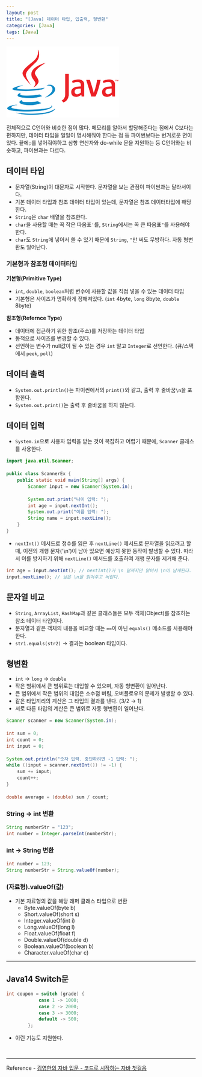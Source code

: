 ```yaml
---
layout: post
title: "[Java] 데이터 타입, 입출력, 형변환"
categories: [Java]
tags: [Java]
---
```


<img src="/assets/img/java.png" alt="java" width="300"/>

전체적으로 C언어와 비슷한 점이 많다.
메모리를 알아서 할당해준다는 점에서 C보다는 편하지만, 데이터 타입을 일일이 명시해줘야 한다는 점 등 파이썬보다는 번거로운 면이 있다.
끝에`;`를 넣어줘야하고 삼항 연산자와 do-while 문을 지원하는 등 C언어와는 비슷하고, 파이썬과는 다르다.

## 데이터 타입

- 문자열(String)이 대문자로 시작한다. 문자열을 보는 관점이 파이썬과는 달라서이다.
- 기본 데이터 타입과 참조 데이터 타입이 있는데, 문자열은 참조 데이터타입에 해당한다.
- `String`은 `char` 배열을 참조한다.
- `char`을 사용할 때는 꼭 작은 따옴표`'`를, `String`에서는 꼭 큰 따옴표`"`를 사용해야 한다.
- `char`도 `String`에 넣어서 쓸 수 있기 때문에 `String`, `"`만 써도 무방하다. 자동 형변환도 일어난다.

### 기본형과 참조형 데이터타입

**기본형(Primitive Type)**

- `int`, `double`, `boolean`처럼 변수에 사용할 값을 직접 넣을 수 있는 데이터 타입
- 기본형은 사이즈가 명확하게 정해져있다. (`int` 4byte, `long` 8byte, `double` 8byte)

**참조형(Refernce Type)**

- 데이터에 접근하기 위한 참조(주소)를 저장하는 데이터 타입
- 동적으로 사이즈를 변경할 수 있다.
- 선언하는 변수가 null값이 될 수 있는 경우 `int` 말고 `Integer`로 선언한다. (큐/스택에서 `peek`, `poll`)

## 데이터 출력

- `System.out.println()`는 파이썬에서의 `print()`와 같고, 출력 후 줄바꿈`\n`을 포함한다.
- `System.out.print()`는 출력 후 줄바꿈을 하지 않는다.

## 데이터 입력

- `System.in`으로 사용자 입력을 받는 것이 복잡하고 어렵기 때문에, `Scanner` 클래스를 사용한다.

```java
import java.util.Scanner;

public class ScannerEx {
    public static void main(String[] args) {
        Scanner input = new Scanner(System.in);

        System.out.print("나이 입력: ");
        int age = input.nextInt();
        System.out.print("이름 입력: ");
        String name = input.nextLine();
    }
}
```

- `nextInt()` 메서드로 정수를 읽은 후 `nextLine()` 메서드로 문자열을 읽으려고 할 때, 이전의 개행 문자('\n')이 남아 있으면 예상치 못한 동작이 발생할 수 있다. 따라서 이를 방지하기 위해 `nextLine()` 메서드를 호출하여 개행 문자를 제거해 준다.

```java
int age = input.nextInt(); // nextInt()가 \n 앞까지만 읽어서 \n이 남게된다.
input.nextLine(); // 남은 \n을 읽어주고 버린다.
```

## 문자열 비교

- `String`, `ArrayList`, `HashMap`과 같은 클래스들은 모두 객체(Object)를 참조하는 참조 데이터 타입이다.
- 문자열과 같은 객체의 내용을 비교할 때는 `==`이 아닌 `equals()` 메소드를 사용해야 한다.
- `str1.equals(str2)` → 결과는 boolean 타입이다.

## 형변환

- `int` → `long` → `double`
- 작은 범위에서 큰 범위로는 대입할 수 있으며, 자동 형변환이 일어난다.
- 큰 범위에서 작은 범위의 대입은 소수점 버림, 오버플로우의 문제가 발생할 수 있다.
- 같은 타입끼리의 계산은 그 타입의 결과를 낸다. (3/2 → 1)
- 서로 다른 타입의 계산은 큰 범위로 자동 형변환이 일어난다.

```java
Scanner scanner = new Scanner(System.in);

int sum = 0;
int count = 0;
int input = 0;

System.out.println("숫자 입력. 중단하려면 -1 입력: ");
while ((input = scanner.nextInt()) != -1) {
    sum += input;
    count++;
}

double average = (double) sum / count;
```

### String -> int 변환

```java
String numberStr = "123";
int number = Integer.parseInt(numberStr);
```

### int -> String 변환

```java
int number = 123;
String numberStr = String.valueOf(number);
```

### (자료형).valueOf(값)

- 기본 자료형의 값을 해당 래퍼 클래스 타입으로 변환
  - Byte.valueOf(byte b)
  - Short.valueOf(short s)
  - Integer.valueOf(int i)
  - Long.valueOf(long l)
  - Float.valueOf(float f)
  - Double.valueOf(double d)
  - Boolean.valueOf(boolean b)
  - Character.valueOf(char c)

---

## Java14 Switch문

```java
int coupon = switch (grade) {
            case 1 -> 1000;
            case 2 -> 2000;
            case 3 -> 3000;
            default -> 500;
        };
```

- 이런 기능도 지원한다.

<br>

---

Reference - [김영한의 자바 입문 - 코드로 시작하는 자바 첫걸음](https://www.inflearn.com/course/%EA%B9%80%EC%98%81%ED%95%9C%EC%9D%98-%EC%9E%90%EB%B0%94-%EC%9E%85%EB%AC%B8)
